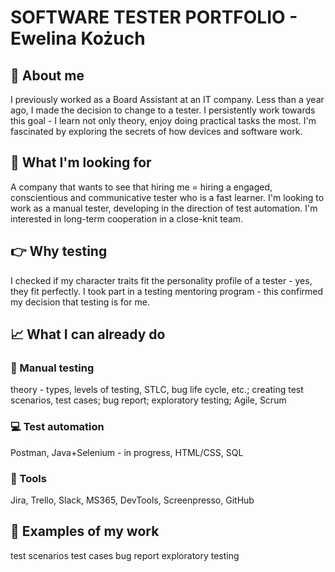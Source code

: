 # SOFTWARE TESTER PORTFOLIO - Ewelina Kożuch

## :wave: About me
I previously worked as a Board Assistant at an IT company. Less than a year ago, I made the decision to change to a tester. I persistently work towards this goal - I learn not only theory, enjoy doing practical tasks the most. 
I'm fascinated by exploring the secrets of how devices and software work.

## :eyes: What I'm looking for
A company that wants to see that hiring me = hiring a engaged, conscientious and communicative tester who is a fast learner. I'm looking to work as a manual tester, developing in the direction of test automation. I'm interested in long-term cooperation in a close-knit team.

## :point_right: Why testing
I checked if my character traits fit the personality profile of a tester - yes, they fit perfectly. I took part in a testing mentoring program - this confirmed my decision that testing is for me.

## :chart_with_upwards_trend: What I can already do
### :bug: Manual testing
theory - types, levels of testing, STLC, bug life cycle, etc.; creating test scenarios, test cases; bug report; exploratory testing; Agile, Scrum
### :computer: Test automation
Postman, Java+Selenium - in progress, HTML/CSS, SQL
### :wrench: Tools
Jira, Trello, Slack, MS365, DevTools, Screenpresso, GitHub

## :construction_worker: Examples of my work
test scenarios
test cases
bug report
exploratory testing
